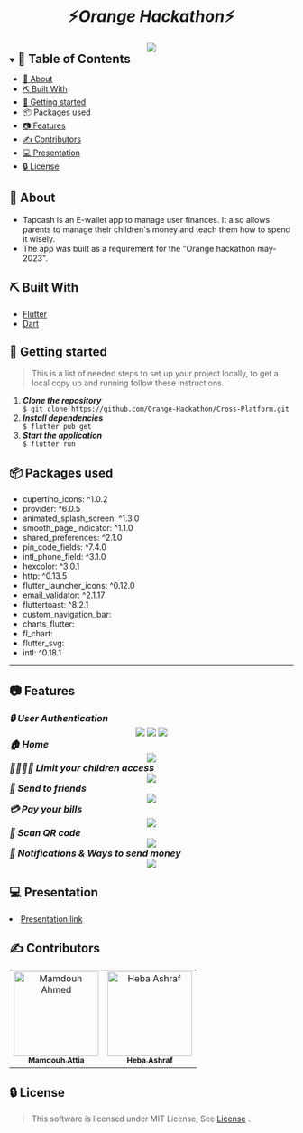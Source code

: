 

<div align="center">
    <h1 align='center'>⚡️<i>Orange Hackathon</i>⚡️</h1>
   <img src="orange_hackathon_flutter/screenshots/tapcash.jpg">



</div>


<details open="open">
<summary>
<h2 style="display:inline">📝 Table of Contents</h2>
</summary>

 
- [📑 About](#about)
- [⛏️ Built With](#built-with)
- [🏁 Getting started](#getting-started)
- [📦 Packages used](#packages-used)
- [📷 Features](#features)
- [✍️ Contributors](#contributors)
- [💻 Presentation](#presentation)    
- [🔒 License](#license)
    
 
    
## 📑 About

- Tapcash is an E-wallet app to manage user finances. It also allows parents to manage their children's money and teach them how to spend it wisely.
- The app was built as a requirement for the "Orange hackathon may-2023".     

    
## ⛏️ Built With
    
 <ul>
  <li><a href="https://flutter.dev/">Flutter</a></li>
  <li><a href="https://dart.dev/">Dart</a></li>
 </ul>

## 🏁 Getting started    
<blockquote>
  <p>This is a list of needed steps to set up your project locally, to get a local copy up and running follow these instructions.
 </p>
</blockquote>
<ol>
  <li><strong><em>Clone the repository</em></strong>
    <div>
        <code>$ git clone https://github.com/Orange-Hackathon/Cross-Platform.git</code>
    </div>
  </li>
  <li><strong><em>Install dependencies</em></strong>
    <div>
        <code>$ flutter pub get</code>
    </div>
  </li>
  <li><strong><em>Start the application</em></strong>
    <div>
        <code>$ flutter run</code>
    </div>
  </li>

</ol>


## 📦 Packages used 
    
 <ul>
  <li>cupertino_icons: ^1.0.2</li>
  <li>provider: ^6.0.5</li>
  <li>animated_splash_screen: ^1.3.0</li>
  <li>smooth_page_indicator: ^1.1.0</li>
  <li>shared_preferences: ^2.1.0</li>
  <li>pin_code_fields: ^7.4.0</li>
  <li>intl_phone_field: ^3.1.0</li>
  <li>hexcolor: ^3.0.1</li>
  <li>http: ^0.13.5</li>
  <li>flutter_launcher_icons: ^0.12.0</li>
  <li>email_validator: ^2.1.17</li>
  <li>fluttertoast: ^8.2.1</li>
  <li>custom_navigation_bar: </li>
  <li>charts_flutter:</li>
  <li>fl_chart:</li>
  <li>flutter_svg:</li>
  <li>intl: ^0.18.1</li>
 </ul>
<hr>


## 📷 Features


<summary>
<h3 style="display:inline">
<strong><em>🔒 User Authentication</em></strong></h3>
</summary>
<div align="center">
 
   <img src="orange_hackathon_flutter/screenshots/auth1.jpg">
    <img src="orange_hackathon_flutter/screenshots/auth2.jpg">
    <img src="orange_hackathon_flutter/screenshots/auth3.jpg">

</div>


<summary>
<h3 style="display:inline">
<strong><em>🏠 Home</em></strong></h3>
</summary>
<div align="center">
 
   <img src="orange_hackathon_flutter/screenshots/home.jpg">
</div>

<summary>
<h3 style="display:inline">
<strong><em>👨‍👨‍👦‍👦 Limit your children access </em></strong></h3>
</summary>
<div align="center">
 
   <img src="orange_hackathon_flutter/screenshots/children.jpg">
</div>

<summary>
<h3 style="display:inline">
<strong><em>💸 Send to friends </em></strong></h3>
</summary>
<div align="center">
 
   <img src="orange_hackathon_flutter/screenshots/send.jpg">
</div>

<summary>
<h3 style="display:inline">
<strong><em>💳 Pay your bills </em></strong></h3>
</summary>
<div align="center">
 
   <img src="orange_hackathon_flutter/screenshots/elec_bills.jpg">
</div>

<summary>
<h3 style="display:inline">
<strong><em>📇 Scan QR code </em></strong></h3>
</summary>
<div align="center">
 
   <img src="orange_hackathon_flutter/screenshots/qr.jpg">
</div>


<summary>
<h3 style="display:inline">
<strong><em> 💌 Notifications & Ways to send money </em></strong></h3>
</summary>
<div align="center"> 
   <img src="orange_hackathon_flutter/screenshots/notifications.jpg">
</div>

<h2 href="#presentation"> 💻 Presentation</h2>
<li><a href="https://docs.google.com/presentation/d/1IC-2Cvxh4LbfgxtxTxzCyrZzTY8DJjav/edit?usp=sharing&ouid=110465526778989286253&rtpof=true&sd=true">Presentation link</a></li>




<h2 href="#Contributors">✍️ Contributors</h2>
<table>
  <tr>

<td align="center">
<a href="https://github.com/Mamdouh-Attia" target="_black">
<img src="https://avatars.githubusercontent.com/u/68287802?v=4" width="150px;" alt="Mamdouh Ahmed"/><br /><sub><b>Mamdouh Attia</b></sub></a><br />
</td>
      
 <td align="center">
<a href="https://github.com/hebaashraf21" target="_black">
<img src="https://avatars.githubusercontent.com/u/20935242?s=80&v=4" width="150px;" alt="Heba Ashraf"/><br /><sub><b>Heba Ashraf</b></sub></a><br />
</td>
</tr>
</table>




## 🔒 License <a name = "license"></a>

> This software is licensed under MIT License, See [License](https://github.com/CMP24-SWE-TEAM3/Backend/blob/main/LICENSE) .

